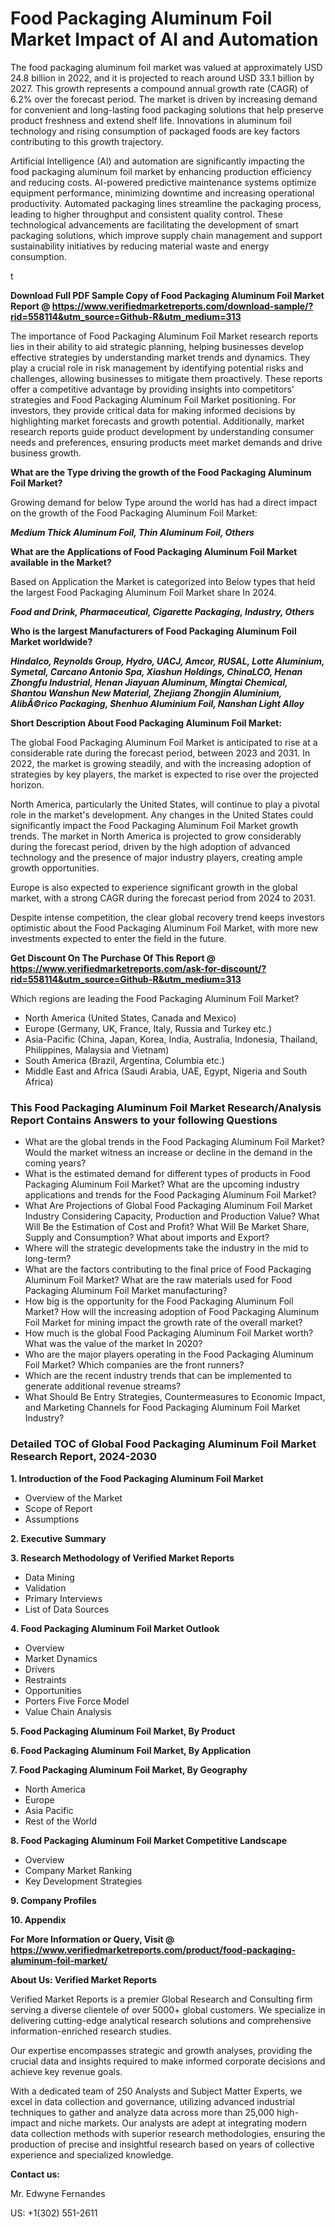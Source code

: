 <meta name="title" content="Global Food Packaging Aluminum Foil Market Impact of AI and Automation"><meta name="description" content="The food packaging aluminum foil market was valued at approximately USD 24.8 billion in 2022, and it is projected to reach around USD 33.1 billion by 2027. This growth"><meta name="title" content="Food Packaging Aluminum Foil Market Size, Share, Scope, Trends, Growth, Opportunities, Analysis, Forecast"><h1>Food Packaging Aluminum Foil Market Impact of AI and Automation</h1><p>The food packaging aluminum foil market was valued at approximately USD 24.8 billion in 2022, and it is projected to reach around USD 33.1 billion by 2027. This growth represents a compound annual growth rate (CAGR) of 6.2% over the forecast period. The market is driven by increasing demand for convenient and long-lasting food packaging solutions that help preserve product freshness and extend shelf life. Innovations in aluminum foil technology and rising consumption of packaged foods are key factors contributing to this growth trajectory.</p><p>Artificial Intelligence (AI) and automation are significantly impacting the food packaging aluminum foil market by enhancing production efficiency and reducing costs. AI-powered predictive maintenance systems optimize equipment performance, minimizing downtime and increasing operational productivity. Automated packaging lines streamline the packaging process, leading to higher throughput and consistent quality control. These technological advancements are facilitating the development of smart packaging solutions, which improve supply chain management and support sustainability initiatives by reducing material waste and energy consumption.</p>t</p><p id="" class=""><strong>Download Full PDF Sample Copy of Food Packaging Aluminum Foil Market Report @ <a href="https://www.verifiedmarketreports.com/download-sample/?rid=558114&utm_source=Github-R&utm_medium=313" target="_blank">https://www.verifiedmarketreports.com/download-sample/?rid=558114&utm_source=Github-R&utm_medium=313</a></strong></p><p>The importance of&nbsp;Food Packaging Aluminum Foil Market research reports lies in their ability to aid strategic planning, helping businesses develop effective strategies by understanding market trends and dynamics. They play a crucial role in risk management by identifying potential risks and challenges, allowing businesses to mitigate them proactively. These reports offer a competitive advantage by providing insights into competitors' strategies and Food Packaging Aluminum Foil Market positioning. For investors, they provide critical data for making informed decisions by highlighting market forecasts and growth potential. Additionally, market research reports guide product development by understanding consumer needs and preferences, ensuring products meet market demands and drive business growth.</p><p><strong>What are the&nbsp;Type driving the growth of the Food Packaging Aluminum Foil Market?</strong></p><p id="" class="">Growing demand for below Type around the world has had a direct impact on the growth of the Food Packaging Aluminum Foil Market:</p><em><strong>Medium Thick Aluminum Foil, Thin Aluminum Foil, Others</strong></em></p><strong>What are the&nbsp;Applications&nbsp;of Food Packaging Aluminum Foil Market available in the Market?</strong></p><p id="" class="">Based on Application the Market is categorized into Below types that held the largest Food Packaging Aluminum Foil Market share In 2024.</p><em><strong>Food and Drink, Pharmaceutical, Cigarette Packaging, Industry, Others</strong></em></p><strong>Who is the largest Manufacturers of Food Packaging Aluminum Foil Market worldwide?</strong></p><p><em><strong>Hindalco, Reynolds Group, Hydro, UACJ, Amcor, RUSAL, Lotte Aluminium, Symetal, Carcano Antonio Spa, Xiashun Holdings, ChinaLCO, Henan Zhongfu Industrial, Henan Jiayuan Aluminum, Mingtai Chemical, Shantou Wanshun New Material, Zhejiang Zhongjin Aluminium, AlibÃ©rico Packaging, Shenhuo Aluminium Foil, Nanshan Light Alloy</strong></em></p><p id="" class=""><strong>Short Description About Food Packaging Aluminum Foil Market:</strong></p><p>The global Food Packaging Aluminum Foil Market is anticipated to rise at a considerable rate during the forecast period, between 2023 and 2031. In 2022, the market is growing steadily, and with the increasing adoption of strategies by key players, the market is expected to rise over the projected horizon.</p><p>North America, particularly the United States, will continue to play a pivotal role in the market's development. Any changes in the United States could significantly impact the Food Packaging Aluminum Foil Market growth trends. The market in North America is projected to grow considerably during the forecast period, driven by the high adoption of advanced technology and the presence of major industry players, creating ample growth opportunities.</p><p>Europe is also expected to experience significant growth in the global market, with a strong CAGR during the forecast period from 2024 to 2031.</p><p>Despite intense competition, the clear global recovery trend keeps investors optimistic about the Food Packaging Aluminum Foil Market, with more new investments expected to enter the field in the future.</p><p id="" class=""><strong>Get Discount On The Purchase Of This Report @ <a href="https://www.verifiedmarketreports.com/ask-for-discount/?rid=558114&utm_source=Github-R&utm_medium=313" target="_blank">https://www.verifiedmarketreports.com/ask-for-discount/?rid=558114&utm_source=Github-R&utm_medium=313</a></strong></p>Which regions are leading the Food Packaging Aluminum Foil Market?</p><ul><li>North America (United States, Canada and Mexico)</li><li>Europe (Germany, UK, France, Italy, Russia and Turkey etc.)</li><li>Asia-Pacific (China, Japan, Korea, India, Australia, Indonesia, Thailand, Philippines, Malaysia and Vietnam)</li><li>South America (Brazil, Argentina, Columbia etc.)</li><li>Middle East and Africa (Saudi Arabia, UAE, Egypt, Nigeria and South Africa)</li></ul><h3 id="" class="">This Food Packaging Aluminum Foil Market Research/Analysis Report Contains Answers to your following Questions</h3><ul><li>What are the global trends in the Food Packaging Aluminum Foil Market? Would the market witness an increase or decline in the demand in the coming years?</li><li>What is the estimated demand for different types of products in Food Packaging Aluminum Foil Market? What are the upcoming industry applications and trends for the Food Packaging Aluminum Foil Market?</li><li>What Are Projections of Global Food Packaging Aluminum Foil Market Industry Considering Capacity, Production and Production Value? What Will Be the Estimation of Cost and Profit? What Will Be Market Share, Supply and Consumption? What about imports and Export?</li><li>Where will the strategic developments take the industry in the mid to long-term?</li><li>What are the factors contributing to the final price of Food Packaging Aluminum Foil Market? What are the raw materials used for Food Packaging Aluminum Foil Market manufacturing?</li><li>How big is the opportunity for the Food Packaging Aluminum Foil Market? How will the increasing adoption of Food Packaging Aluminum Foil Market for mining impact the growth rate of the overall market?</li><li>How much is the global Food Packaging Aluminum Foil Market worth? What was the value of the market In 2020?</li><li>Who are the major players operating in the Food Packaging Aluminum Foil Market? Which companies are the front runners?</li><li>Which are the recent industry trends that can be implemented to generate additional revenue streams?</li><li>What Should Be Entry Strategies, Countermeasures to Economic Impact, and Marketing Channels for Food Packaging Aluminum Foil Market Industry?</li></ul><h3 id="" class="">Detailed TOC of Global Food Packaging Aluminum Foil Market Research Report, 2024-2030</h3><p id="" class=""><strong>1. Introduction of the Food Packaging Aluminum Foil Market</strong></p><ul><li>Overview of the Market</li><li>Scope of Report</li><li>Assumptions</li></ul><p id="" class=""><strong>2. Executive Summary</strong></p><p id="" class=""><strong>3. Research Methodology of Verified Market Reports</strong></p><ul><li>Data Mining</li><li>Validation</li><li>Primary Interviews</li><li>List of Data Sources</li></ul><p id="" class=""><strong>4. Food Packaging Aluminum Foil Market Outlook</strong></p><ul><li>Overview</li><li>Market Dynamics</li><li>Drivers</li><li>Restraints</li><li>Opportunities</li><li>Porters Five Force Model</li><li>Value Chain Analysis</li></ul><p id="" class=""><strong>5. Food Packaging Aluminum Foil Market, By Product</strong></p><p id="" class=""><strong>6. Food Packaging Aluminum Foil Market, By Application</strong></p><p id="" class=""><strong>7. Food Packaging Aluminum Foil Market, By Geography</strong></p><ul><li>North America</li><li>Europe</li><li>Asia Pacific</li><li>Rest of the World</li></ul><p id="" class=""><strong>8. Food Packaging Aluminum Foil Market Competitive Landscape</strong></p><ul><li>Overview</li><li>Company Market Ranking</li><li>Key Development Strategies</li></ul><p id="" class=""><strong>9. Company Profiles</strong></p><p id="" class=""><strong>10. Appendix</strong></p><p id="" class=""><strong>For More Information or Query, Visit @ <a href="https://www.verifiedmarketreports.com/product/food-packaging-aluminum-foil-market/" target="_blank">https://www.verifiedmarketreports.com/product/food-packaging-aluminum-foil-market/</a></strong></p><p id="" class=""><strong>About Us: Verified Market Reports</strong></p><p id="" class="">Verified Market Reports is a premier Global Research and Consulting firm serving a diverse clientele of over 5000+ global customers. We specialize in delivering cutting-edge analytical research solutions and comprehensive information-enriched research studies.</p><p id="" class="">Our expertise encompasses strategic and growth analyses, providing the crucial data and insights required to make informed corporate decisions and achieve key revenue goals.</p><p id="" class="">With a dedicated team of 250 Analysts and Subject Matter Experts, we excel in data collection and governance, utilizing advanced industrial techniques to gather and analyze data across more than 25,000 high-impact and niche markets. Our analysts are adept at integrating modern data collection methods with superior research methodologies, ensuring the production of precise and insightful research based on years of collective experience and specialized knowledge.</p><p id="" class=""><strong>Contact us:</strong></p><p id="" class="">Mr. Edwyne Fernandes</p><p id="" class="">US: +1(302) 551-2611</p>